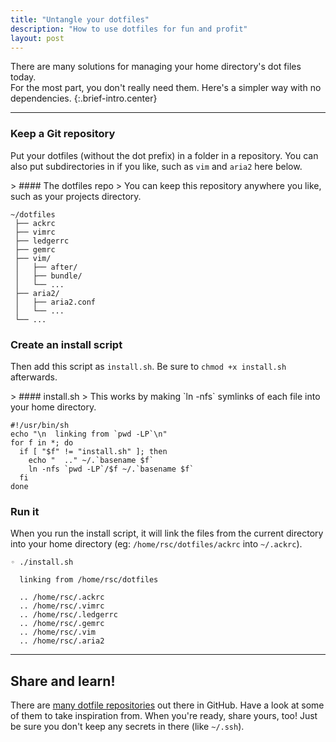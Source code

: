 ```yaml
---
title: "Untangle your dotfiles"
description: "How to use dotfiles for fun and profit"
layout: post
---
```


There are many solutions for managing your home directory's dot files today.  
For the most part, you don't really need them. Here's a simpler way with no 
dependencies.
{:.brief-intro.center}

* * * *

### Keep a Git repository

Put your dotfiles (without the dot prefix) in a folder in a repository. You can 
also put subdirectories in if you like, such as `vim` and `aria2` here below.

<div class='with-footnote left'>
> #### The dotfiles repo
> You can keep this repository anywhere you like, such as your projects 
directory.

```
~/dotfiles
 ├── ackrc
 ├── vimrc
 ├── ledgerrc
 ├── gemrc
 ├── vim/
 │   ├── after/
 │   ├── bundle/
 │   └── ...
 ├── aria2/
 │   ├── aria2.conf
 │   └── ...
 └── ...
```
</div>

### Create an install script
Then add this script as `install.sh`. Be sure to `chmod +x install.sh` 
afterwards.

<div class='with-footnote left'>
> #### install.sh
> This works by making `ln -nfs` symlinks of each file into your home directory.

```shell
#!/usr/bin/sh
echo "\n  linking from `pwd -LP`\n"
for f in *; do
  if [ "$f" != "install.sh" ]; then
    echo "  .." ~/.`basename $f`
    ln -nfs `pwd -LP`/$f ~/.`basename $f`
  fi
done
```
</div>

### Run it

When you run the install script, it will link the files from the current 
directory into your home directory (eg: `/home/rsc/dotfiles/ackrc` into 
    `~/.ackrc`).

```
◦ ./install.sh

  linking from /home/rsc/dotfiles

  .. /home/rsc/.ackrc
  .. /home/rsc/.vimrc
  .. /home/rsc/.ledgerrc
  .. /home/rsc/.gemrc
  .. /home/rsc/.vim
  .. /home/rsc/.aria2
```

* * * *

## Share and learn!

There are [many dotfile repositories][search] out there in GitHub. Have a look
at some of them to take inspiration from. When you're ready, share yours, too!
Just be sure you don't keep any secrets in there (like `~/.ssh`).

[search]: https://github.com/search?utf8=%E2%9C%93&q=dotfiles
